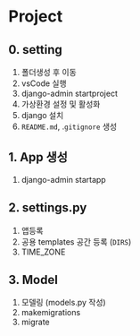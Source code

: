 # Project

## 0. setting

1. 폴더생성 후 이동
2. vsCode 실행
3. django-admin startproject
4. 가상환경 설정 및 활성화
5. django 설치
6. `README.md`, .`gitignore` 생성

## 1. App 생성

1. django-admin startapp


## 2. settings.py

1. 앱등록
2. 공용 templates 공간 등록 (`DIRS`)
3. TIME_ZONE

## 3. Model

1. 모델링 (models.py 작성)
2. makemigrations
3. migrate


